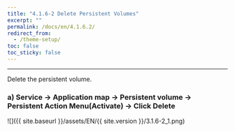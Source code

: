 ```yaml
---
title: "4.1.6-2 Delete Persistent Volumes"
excerpt: ""
permalink: /docs/en/4.1.6.2/
redirect_from:
  - /theme-setup/
toc: false
toc_sticky: false
---
```


---
Delete the persistent volume.

### a\) Service → Application map → Persistent volume → Persistent Action Menu\(Activate\) → Click Delete
![]({{ site.baseurl }}/assets/EN/{{ site.version }}/3.1.6-2_1.png)
